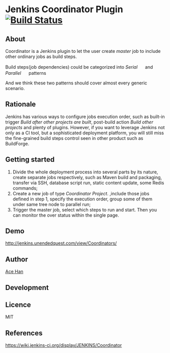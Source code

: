 # Jenkins Coordinator Plugin [![Build Status](https://jenkins.ci.cloudbees.com/buildStatus/icon?job=plugins/coordinator-plugin)](https://jenkins.ci.cloudbees.com/job/plugins/job/coordinator-plugin/)

## About
Coordinator is a Jenkins plugin to let the user create _master_ job to include other ordinary jobs as build steps.

Build steps(job dependencies) could be categorized into *Serial* <img src="https://raw.githubusercontent.com/jenkinsci/coordinator-plugin/master/src/main/webapp/images/coordinator-serial.ico" width="16"> and *Parallel* <img src="https://raw.githubusercontent.com/jenkinsci/coordinator-plugin/master/src/main/webapp/images/coordinator-parallel.ico" width="16"> patterns

And we think these two patterns should cover almost every generic scenario.

## Rationale

Jenkins has various ways to configure jobs execution order, such as built-in trigger _Build after other projects are built_, post-build action _Build other projects_ and plenty of plugins. However, if you want to leverage Jenkins not only as a CI tool, but a sophisticated deployment platform, you will still miss the fine-grained build steps control seen in other product such as BuildForge. 

## Getting started
1. Divide the whole deployment process into several parts by its nature, create separate jobs respectively, such as Maven build and packaging, transfer via SSH, database script run, static content update, some Redis commands;
1. Create a new job of type _Coordinator Project_. ,include those jobs defined in step 1, specify the execution order, group some of them under same tree node to parallel run; 
1. Trigger the master job, select which steps to run and start. Then you can monitor the over status within the single page.

## Demo
http://jenkins.unendedquest.com/view/Coordinators/

## Author
[Ace Han](https://github.com/ace-han)

## Development

## Licence
MIT

## References
https://wiki.jenkins-ci.org/display/JENKINS/Coordinator

